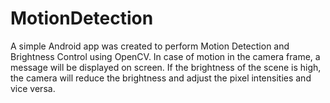 # MotionDetection
A simple Android app was created to perform Motion Detection and Brightness Control using OpenCV. In case of motion in the camera frame, a message will be displayed on screen. If the brightness of the scene is high, the camera will reduce the brightness and adjust the pixel intensities and vice versa.
